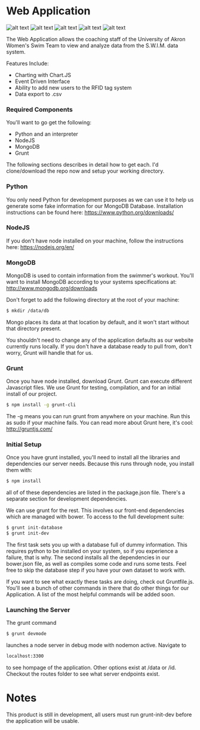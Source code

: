 # Web Application
![alt text][mongoDB] ![alt text][nodeJS] ![alt text][requireJS] ![alt text][handlebars] ![alt text][UA] <br />

The Web Application allows the coaching staff of the University of Akron Women's Swim Team to view and analyze data from the S.W.I.M. data system.

Features Include:
  - Charting with Chart.JS
  - Event Driven Interface
  - Ability to add new users to the RFID tag system
  - Data export to .csv

### Required Components
You'll want to go get the following:
  - Python and an interpreter
  - NodeJS
  - MongoDB
  - Grunt

The following sections describes in detail how to get each.  I'd clone/download the repo now and setup your working directory.

### Python

You only need Python for development purposes as we can use it to help us generate some fake information for our MongoDB Database.  Installation instructions can be found here: https://www.python.org/downloads/

### NodeJS
If you don't have node installed on your machine, follow the instructions here: https://nodejs.org/en/

### MongoDB
MongoDB is used to contain information from the swimmer's workout.  You'll want to install MongoDB according to your systems specifications at: http://www.mongodb.org/downloads

Don't forget to add the following directory at the root of your machine:

```sh
$ mkdir /data/db
```
Mongo places its data at that location by default, and it won't start without that directory present.

You shouldn't need to change any of the application defaults as our website currently runs locally.  If you don't have a database ready to pull from, don't worry, Grunt will handle that for us.

### Grunt
Once you have node installed, download Grunt. Grunt can execute different Javascript files.  We use Grunt for testing, compilation, and for an initial install of our project.

```sh
$ npm install -g grunt-cli
```

The -g means you can run grunt from anywhere on your machine.  Run this as sudo if your machine fails.  You can read more about Grunt here, it's cool: http://gruntjs.com/

### Initial Setup
Once you have grunt installed, you'll need to install all the libraries and dependencies our server needs. Because this runs through node, you install them with:

```sh
$ npm install
```
all of of these dependencies are listed in the package.json file.  There's a separate section for development dependencies.

We can use grunt for the rest.  This involves our front-end dependencies which are managed with bower.  To access to the full development suite: 
```sh
$ grunt init-database
$ grunt init-dev
```
The first task sets you up with a database full of dummy information.  This requires python to be installed on your system, so if you experience a failure, that is why.  The second installs all the dependencies in our bower.json file, as well as compiles some code and runs some tests.  Feel free to skip the database step if you have your own dataset to work with.  

If you want to see what exactly these tasks are doing, check out Gruntfile.js.  You'll see a bunch of other commands in there that do other things for our Application.  A list of the most helpful commands will be added soon.

### Launching the Server
The grunt command 
```sh
$ grunt devmode
```
launches a node server in debug mode with nodemon active.  Navigate to 
```sh
localhost:3300 
```
to see hompage of the application.  Other options exist at /data or /id. Checkout the routes folder to see what server endpoints exist.

# Notes
This product is still in development, all users must run grunt-init-dev before the application will be usable.

[nodeJS]: https://www.shareicon.net/data/128x128/2015/10/06/112725_development_512x512.png "nodeJS"
[mongoDB]: https://perlmaven.com/img/mongodb-logo.png "mongoDB"
[requireJS]: http://esa-matti.suuronen.org/images/browserify/requirejs-logo.png "requireJs"
[handlebars]: https://andrejunges.gallerycdn.vsassets.io/extensions/andrejunges/handlebars/0.2.0/1477751107534/Microsoft.VisualStudio.Services.Icons.Default "handlebars"
[UA]: https://static.yocket.in/images/universities/logos/akron_university_logo.jpg "The University of Akron"
